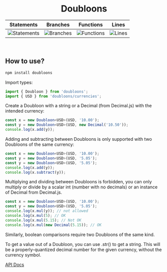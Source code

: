 <h1 align='center'>
  Doubloons
</h1>

| Statements                                                                               | Branches                                                                             | Functions                                                                              | Lines                                                                          |
| ---------------------------------------------------------------------------------------- | ------------------------------------------------------------------------------------ | -------------------------------------------------------------------------------------- | ------------------------------------------------------------------------------ |
| ![Statements](https://img.shields.io/badge/statements-100%25-brightgreen.svg?style=flat) | ![Branches](https://img.shields.io/badge/branches-100%25-brightgreen.svg?style=flat) | ![Functions](https://img.shields.io/badge/functions-100%25-brightgreen.svg?style=flat) | ![Lines](https://img.shields.io/badge/lines-100%25-brightgreen.svg?style=flat) |

<br />

## How to use?

```typescript
npm install doubloons
```

Import types:

```typescript
import { Doubloon } from 'doubloons';
import { USD } from 'doubloons/currencies';
```

Create a Doubloon with a string or a Decimal (from Decimal.js) with the intended currency:

```typescript
const x = new Doubloon<USD>(USD, '10.00');
const y = new Doubloon<USD>(USD, new Decimal('10.50'));
console.log(x.add(y));
```

Adding and subtracting between Doubloons is only supported with two Doubloons of the same currency:

```typescript
const x = new Doubloon<USD>(USD, '10.00');
const y = new Doubloon<USD>(USD, '5.05');
const y = new Doubloon<USD>(USD, '5.05');
console.log(x.add(y));
console.log(x.subtract(y));
```

Multiplying and dividing between Doubloons is forbidden, you can only multiply or divide by a scalar int (number with no decimals) or an instance of Decimal from Decimal.js.

```typescript
const x = new Doubloon<USD>(USD, '10.00');
const y = new Doubloon<USD>(USD, '5.05');
console.log(x.mul(y)); // not allowed
console.log(x.mul(5); // OK
console.log(x.mul(5.15); // Not OK
console.log(x.mul(new Decimal(5.15)); // OK
```

Similarly, boolean comparisons require two Doubloons of the same kind.

To get a value out of a Doubloon, you can use .str() to get a string. This will be a properly-quantized decimal number for the given currency, without the currency symbol.

[API Docs](/docs/globals.md)
